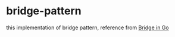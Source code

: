 # bridge-pattern
this implementation of bridge pattern, reference from <a href="https://refactoring.guru/design-patterns/bridge/go/example#example-0">Bridge in Go</a>
